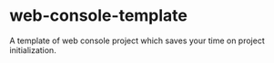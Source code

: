 # web-console-template

A template of web console project which saves your time on project initialization.
